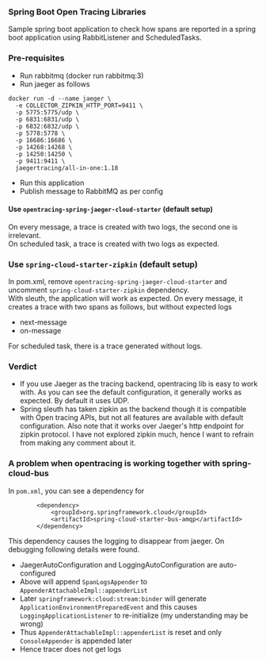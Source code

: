 ### Spring Boot Open Tracing Libraries

Sample spring boot application to check how spans are reported in a spring boot application using RabbitListener and ScheduledTasks.

### Pre-requisites
* Run rabbitmq (docker run rabbitmq:3)
* Run jaeger as follows
```
docker run -d --name jaeger \
  -e COLLECTOR_ZIPKIN_HTTP_PORT=9411 \
  -p 5775:5775/udp \
  -p 6831:6831/udp \
  -p 6832:6832/udp \
  -p 5778:5778 \
  -p 16686:16686 \
  -p 14268:14268 \
  -p 14250:14250 \
  -p 9411:9411 \
  jaegertracing/all-in-one:1.18
```
* Run this application
* Publish message to RabbitMQ as per config

#### Use `opentracing-spring-jaeger-cloud-starter` (default setup)
On every message, a trace is created with two logs, the second one is irrelevant.  
On scheduled task, a trace is created with two logs as expected.

### Use `spring-cloud-starter-zipkin` (default setup)
In pom.xml, remove `opentracing-spring-jaeger-cloud-starter` and uncomment `spring-cloud-starter-zipkin` dependency.  
With sleuth, the application will work as expected. On every message, it creates a trace with two spans as follows, but without expected logs
* next-message
* on-message

For scheduled task, there is a trace generated without logs. 

### Verdict
* If you use Jaeger as the tracing backend, opentracing lib is easy to work with. As you can see the default configuration, it generally works as expected. By default it uses UDP.
* Spring sleuth has taken zipkin as the backend though it is compatible with Open tracing APIs, but not all features are available with default configuration. Also note that it works over Jaeger's http endpoint for zipkin protocol. I have not explored zipkin much, hence I want to refrain from making any comment about it. 

### A problem when opentracing is working together with spring-cloud-bus
In `pom.xml`, you can see a dependency for
```
        <dependency>
            <groupId>org.springframework.cloud</groupId>
            <artifactId>spring-cloud-starter-bus-amqp</artifactId>
        </dependency>
```
This dependency causes the logging to disappear from jaeger. On debugging following details were found.
* JaegerAutoConfiguration and LoggingAutoConfiguration are auto-configured
* Above will append `SpanLogsAppender` to `AppenderAttachableImpl::appenderList`
* Later `springframework:cloud:stream:binder` will generate `ApplicationEnvironmentPreparedEvent` and this causes `LoggingApplicationListener` to re-initialize (my understanding may be wrong)
* Thus `AppenderAttachableImpl::appenderList` is reset and only `ConsoleAppender` is appended later
* Hence tracer does not get logs

